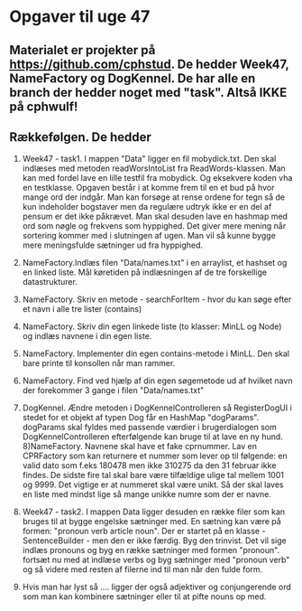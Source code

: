 # Opgaver til uge 47 
## Materialet er projekter på https://github.com/cphstud. De hedder Week47, NameFactory og DogKennel. De har alle en branch der hedder noget med "task".  Altså IKKE på cphwulf!
## Rækkefølgen. De hedder 
1) Week47 - task1. I mappen "Data" ligger en fil mobydick.txt. Den skal indlæses med metoden readWorsIntoList fra ReadWords-klassen.
Man kan med fordel lave en lille testfil fra mobydick. Og eksekvere koden vha en testklasse. 
Opgaven består i at komme frem til en et bud på hvor mange ord der indgår. Man kan forsøge at rense ordene for tegn så de kun indeholder bogstaver men da regulære udtryk ikke er en del af pensum er det ikke påkrævet. 
Man skal desuden lave en hashmap med ord som nøgle og frekvens som hyppighed. Det giver mere mening når sortering kommer med i slutningen af ugen. Man vil så kunne bygge mere meningsfulde sætninger ud fra hyppighed.

2) NameFactory.Indlæs filen "Data/names.txt" i en arraylist, et hashset og en linked liste. 
Mål køretiden på indlæsningen af de tre forskellige datastrukturer.
3) NameFactory. Skriv en metode - searchForItem - hvor du kan søge efter et navn i alle tre lister (contains)
4) NameFactory. Skriv din egen linkede liste (to klasser: MinLL og Node) og indlæs navnene i din egen liste.
5) NameFactory. Implementer din egen contains-metode i MinLL. Den skal bare printe til konsollen når man rammer.
6) NameFactory. Find ved hjælp af din egen søgemetode ud af hvilket navn der forekommer 3 gange i filen "Data/names.txt" 

7) DogKennel. Ændre metoden i DogKennelControlleren så RegisterDogUI i stedet for et objekt af typen Dog får en HashMap "dogParams".
dogParams skal fyldes med passende værdier i brugerdialogen som DogKennelControlleren efterfølgende kan bruge til at lave en ny hund.
8)NameFactory. Navnene skal have et fake cprnummer. Lav en CPRFactory som kan returnere et nummer som lever op til følgende:
en valid dato som f.eks 180478 men ikke 310275 da den 31 februar ikke findes. De sidste fire tal skal bare være tilfældige ulige tal mellem 1001 og 9999.
Det vigtige er at nummeret skal være unikt. Så der skal laves en liste med mindst lige så mange unikke numre som der er navne.

9) Week47 - task2. I  mappen Data ligger desuden en række filer som kan bruges til at bygge engelske sætninger med.
En sætning kan være på formen: "pronoun verb article noun". Der er startet på en klasse - SentenceBuilder - men den er
ikke færdig. Byg den trinvist. 
Det vil sige indlæs pronouns og byg en række sætninger med formen "pronoun".
fortsæt nu med at indlæse verbs og byg sætninger med "pronoun verb" og så videre med resten af filerne ind til man når den fulde form. 
10) Hvis man har lyst så ....
ligger der også adjektiver og conjungerende ord som man kan kombinere sætninger eller til at pifte nouns op med. 
